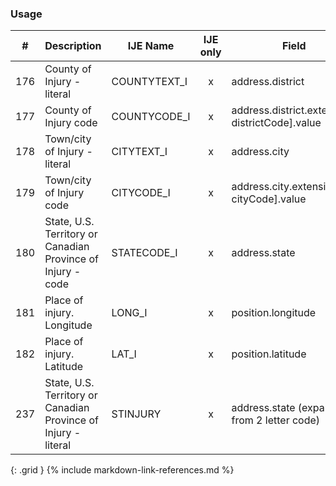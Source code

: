 ### Usage


| **#** |  **Description**   |  **IJE Name**   | IJE only |  **Field**  |  **Type**  | **Value Set**  |
| :---------: | ------------- | ------------ | :----------: |---------- | -------- | -------- |
| 176 | County of Injury - literal | COUNTYTEXT_I| x|address.district | string | - | 
| 177 | County of Injury code | COUNTYCODE_I| x|address.district.extension[ districtCode].value | integer | see [CountyCodes] | 
| 178 | Town/city of Injury - literal | CITYTEXT_I| x|address.city | string | - | 
| 179 | Town/city of Injury code | CITYCODE_I| x|address.city.extension[ cityCode].value | integer | see [CityCodes] | 
| 180 | State, U.S. Territory or Canadian Province of Injury - code | STATECODE_I| x|address.state | string | [StatesTerritoriesProvincesVS] | 
| 181 | Place of injury. Longitude | LONG_I| x|position.longitude | float | - | 
| 182 | Place of injury. Latitude | LAT_I| x|position.latitude | float | - | 
| 237 | State, U.S. Territory or Canadian Province of Injury - literal | STINJURY| x|address.state (expanded from 2 letter code) | string | See [StateLiterals] | 
{: .grid }
{% include markdown-link-references.md %}
